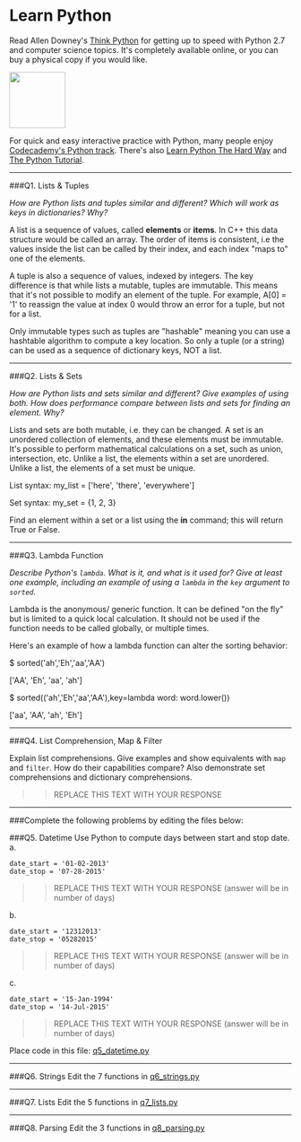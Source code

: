 # Learn Python

Read Allen Downey's [Think Python](http://www.greenteapress.com/thinkpython/) for getting up to speed with Python 2.7 and computer science topics. It's completely available online, or you can buy a physical copy if you would like.

<a href="http://www.greenteapress.com/thinkpython/"><img src="img/think_python.png" style="width: 100px;" target="_blank"></a>

For quick and easy interactive practice with Python, many people enjoy [Codecademy's Python track](http://www.codecademy.com/en/tracks/python). There's also [Learn Python The Hard Way](http://learnpythonthehardway.org/book/) and [The Python Tutorial](https://docs.python.org/2/tutorial/).

---

###Q1. Lists &amp; Tuples

<i>How are Python lists and tuples similar and different? Which will work as keys in dictionaries? Why?</i>

A list is a sequence of values, called <b>elements</b> or <b>items</b>. In C++ this data structure would be called an array. The order of items is consistent, i.e the values inside the list can be called by their index, and each index "maps to" one of the elements.

A tuple is also a sequence of values, indexed by integers. The key difference is that while lists a mutable, tuples are immutable. This means that it's not possible to modify an element of the tuple. For example, A[0] = '1' to reassign the value at index 0 would throw an error for a tuple, but not for a list.

Only immutable types such as tuples are "hashable" meaning you can use a hashtable algorithm to compute a key location. So only a tuple (or a string) can be used as a sequence of dictionary keys, NOT a list.

---

###Q2. Lists &amp; Sets

<i>How are Python lists and sets similar and different? Give examples of using both. How does performance compare between lists and sets for finding an element. Why?</i>

Lists and sets are both mutable, i.e. they can be changed. A set is an unordered collection of elements, and these elements must be immutable. It's possible to perform mathematical calculations on a set, such as union, intersection, etc. Unlike a  list, the elements within a set are unordered. Unlike a list, the elements of a set must be unique.

List syntax:
my_list = ['here', 'there', 'everywhere']

Set syntax:
my_set = {1, 2, 3}

Find an element within a set or a list using the <b>in</b> command; this will return True or False.



---

###Q3. Lambda Function

<i>Describe Python's `lambda`. What is it, and what is it used for? Give at least one example, including an example of using a `lambda` in the `key` argument to `sorted`.</i>

Lambda is the anonymous/ generic function. It can be defined "on the fly" but is limited to a quick local calculation. It should not be used if the function needs to be called globally, or multiple times.

Here's an example of how a lambda function can alter the sorting behavior: 

$ sorted('ah','Eh','aa','AA')

['AA', 'Eh', 'aa', 'ah']

$ sorted(('ah','Eh','aa','AA'),key=lambda word: word.lower())

['aa', 'AA', 'ah', 'Eh']


---

###Q4. List Comprehension, Map &amp; Filter

Explain list comprehensions. Give examples and show equivalents with `map` and `filter`. How do their capabilities compare? Also demonstrate set comprehensions and dictionary comprehensions.

>> REPLACE THIS TEXT WITH YOUR RESPONSE

---

###Complete the following problems by editing the files below:

###Q5. Datetime
Use Python to compute days between start and stop date.   
a.  

```
date_start = '01-02-2013'    
date_stop = '07-28-2015'
```

>> REPLACE THIS TEXT WITH YOUR RESPONSE (answer will be in number of days)

b.  
```
date_start = '12312013'  
date_stop = '05282015'  
```

>> REPLACE THIS TEXT WITH YOUR RESPONSE (answer will be in number of days)

c.  
```
date_start = '15-Jan-1994'      
date_stop = '14-Jul-2015'  
```

>> REPLACE THIS TEXT WITH YOUR RESPONSE  (answer will be in number of days)

Place code in this file: [q5_datetime.py](python/q5_datetime.py)

---

###Q6. Strings
Edit the 7 functions in [q6_strings.py](python/q6_strings.py)

---

###Q7. Lists
Edit the 5 functions in [q7_lists.py](python/q7_lists.py)

---

###Q8. Parsing
Edit the 3 functions in [q8_parsing.py](python/q8_parsing.py)





